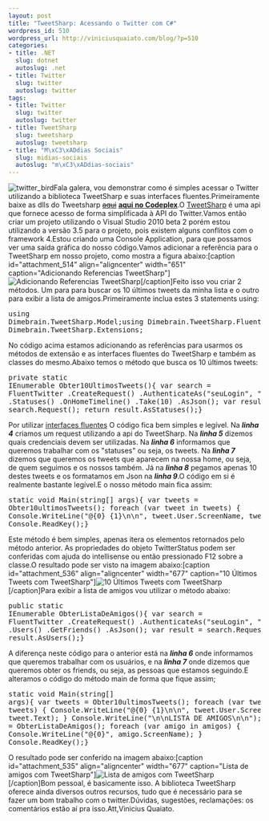 ```yaml
--- 
layout: post
title: "TweetSharp: Acessando o Twitter com C#"
wordpress_id: 510
wordpress_url: http://viniciusquaiato.com/blog/?p=510
categories: 
- title: .NET
  slug: dotnet
  autoslug: .net
- title: Twitter
  slug: twitter
  autoslug: twitter
tags: 
- title: Twitter
  slug: twitter
  autoslug: twitter
- title: TweetSharp
  slug: tweetsharp
  autoslug: tweetsharp
- title: "M\xC3\xADdias Sociais"
  slug: midias-sociais
  autoslug: "m\xC3\xADdias-sociais"
---
```

![twitter_bird](http://viniciusquaiato.com/blog/wp-content/uploads/2010/02/twitter_bird.jpg "twitter_bird")Fala galera, vou demonstrar como é simples acessar o Twitter utilizando a biblioteca TweetSharp e suas interfaces fluentes.Primeiramente baixe as dlls do Tweetsharp <del datetime="2010-07-03T17:56:57+00:00">[aqui](http://code.google.com/p/tweetsharp/)</del> [**aqui no Codeplex**](http://tweetsharp.codeplex.com/).O [TweetSharp](http://tweetsharp.com/) é uma api que fornece acesso de forma simplificada à API do Twitter.Vamos então criar um projeto utilizando o Visual Studio 2010 beta 2 porém estou utilizando a versão 3.5 para o projeto, pois existem alguns conflitos com o framework 4.Estou criando uma Console Application, para que possamos ver uma saída gráfica do nosso código.Vamos adicionar a referência para o TweetSharp em nosso projeto, como mostra a figura abaixo:[caption id="attachment_514" align="aligncenter" width="651" caption="Adicionando Referencias TweetSharp"]![Adicionando Referencias TweetSharp](http://viniciusquaiato.com/blog/wp-content/uploads/2010/02/Referencias-TweetSharp.jpg "Adicionando Referencias TweetSharp")[/caption]Feito isso vou criar 2 métodos. Um para para buscar os 10 últimos tweets da minha lista e o outro para exibir a lista de amigos.Primeiramente inclua estes 3 statements using:<pre lang="csharp">using Dimebrain.TweetSharp.Model;using Dimebrain.TweetSharp.Fluent;using Dimebrain.TweetSharp.Extensions;</pre>No código acima estamos adicionando as referências para usarmos os métodos de extensão e as interfaces fluentes do TweetSharp e também as classes do mesmo.Abaixo temos o método que busca os 10 últimos tweets:<pre lang="csharp" line="1">private static IEnumerable<twitterstatus> Obter10UltimosTweets(){    var search = FluentTwitter                    .CreateRequest()                    .AuthenticateAs("seuLogin", "suaSenha")                    .Statuses()                    .OnHomeTimeline()                    .Take(10)                    .AsJson();    var result = search.Request();    return result.AsStatuses();}</twitterstatus></pre>Por utilizar [interfaces fluentes](http://en.wikipedia.org/wiki/Fluent_interface) O código fica bem simples e legível. Na **_linha 4_** criamos um request utilizando a api do TweetSharp. Na **_linha 5_** dizemos quais credenciais devem ser utilizadas. Na **_linha 6_** informamos que queremos trabalhar com os "statuses" ou seja, os tweets. Na **_linha 7_** dizemos que queremos os tweets que aparecem na nossa home, ou seja, de quem seguimos e os nossos também. Já na **_linha 8_** pegamos apenas 10 destes tweets e os formatamos em Json na **_linha 9_**.O código em si é realmente bastante legível.E o nosso método main fica assim:<pre lang="csharp">static void Main(string[] args){    var tweets = Obter10ultimosTweets();    foreach (var tweet in tweets)    {        Console.WriteLine("@{0} {1}\n\n", tweet.User.ScreenName, tweet.Text);    }    Console.ReadKey();}</pre>Este método é bem simples, apenas itera os elementos retornados pelo método anterior. As propriedades do objeto TwitterStatus podem ser conferidas com ajuda do intellisense ou então pressionado F12 sobre a classe.O resultado pode ser visto na imagem abaixo:[caption id="attachment_536" align="aligncenter" width="677" caption="10 Últimos Tweets com TweetSharp"]![10 Últimos Tweets com TweetSharp](http://viniciusquaiato.com/blog/wp-content/uploads/2010/02/10UltimosTweets.jpg "10 Últimos Tweets com TweetSharp")[/caption]Para exibir a lista de amigos vou utilizar o método abaixo:<pre lang="csharp" line="1">public static IEnumerable<twitteruser> ObterListaDeAmigos(){    var search = FluentTwitter                    .CreateRequest()                    .AuthenticateAs("seuLogin", "suaSenha")                    .Users()                    .GetFriends()                    .AsJson();    var result = search.Request();    return result.AsUsers();}</twitteruser></pre>A diferença neste código para o anterior está na **_linha 6_** onde informamos que queremos trabalhar com os usuários, e na **_linha 7_** onde dizemos que queremos obter os friends, ou seja, as pessoas que estamos seguindo.E alteramos o código do método main de forma que fique assim;<pre lang="csharp">static void Main(string[] args){    var tweets = Obter10ultimosTweets();    foreach (var tweet in tweets)    {        Console.WriteLine("@{0} {1}\n\n", tweet.User.ScreenName, tweet.Text);    }    Console.WriteLine("\n\nLISTA DE AMIGOS\n\n");    var amigos = ObterListaDeAmigos();    foreach (var amigo in amigos)    {        Console.WriteLine("@{0}", amigo.ScreenName);    }    Console.ReadKey();}</pre>O resultado pode ser conferido na imagem abaixo:[caption id="attachment_535" align="aligncenter" width="677" caption="Lista de amigos com TweetSharp"]![Lista de amigos com TweetSharp](http://viniciusquaiato.com/blog/wp-content/uploads/2010/02/lista-de-amigos.jpg "Lista de amigos com TweetSharp")[/caption]Bom pessoal, é basicamente isso. A biblioteca TweetSharp oferece ainda diversos outros recursos, tudo que é necessário para se fazer um bom trabalho com o twitter.Dúvidas, sugestões, reclamações: os comentários estão aí pra isso.Att,Vinicius Quaiato.
